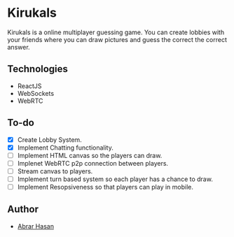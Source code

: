 # Kirukals

Kirukals is a online multiplayer guessing game. You can create lobbies with your friends where you can draw pictures and guess the correct the correct answer.

## Technologies

-   ReactJS
-   WebSockets
-   WebRTC

## To-do

-   [x] Create Lobby System.
-   [x] Implement Chatting functionality.
-   [ ] Implement HTML canvas so the players can draw.
-   [ ] Implenet WebRTC p2p connection between players.
-   [ ] Stream canvas to players.
-   [ ] Implement turn based system so each player has a chance to draw.
-   [ ] Implement Resopsiveness so that players can play in mobile.

## Author

-   [Abrar Hasan](https://github.com/Abrar0204)
